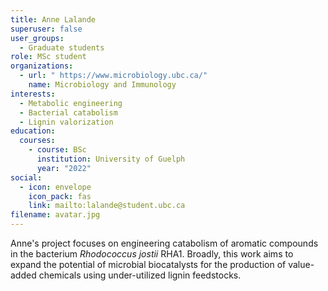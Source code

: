 ```yaml
---
title: Anne Lalande
superuser: false
user_groups:
  - Graduate students
role: MSc student
organizations:
  - url: " https://www.microbiology.ubc.ca/"
    name: Microbiology and Immunology
interests:
  - Metabolic engineering
  - Bacterial catabolism
  - Lignin valorization
education:
  courses:
    - course: BSc
      institution: University of Guelph
      year: "2022"
social:
  - icon: envelope
    icon_pack: fas
    link: mailto:lalande@student.ubc.ca
filename: avatar.jpg
---
```

A﻿nne's project focuses on engineering catabolism of aromatic compounds in the bacterium *Rhodococcus jostii* RHA1. Broadly, this work aims to expand the potential of microbial biocatalysts for the production of value-added chemicals using under-utilized lignin feedstocks.